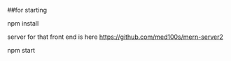 ##for starting 


npm install 


server for that front end is here https://github.com/med100s/mern-server2

npm start
